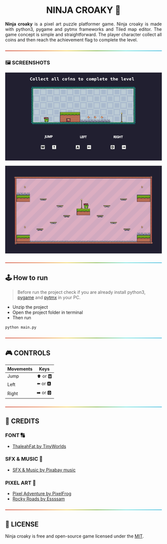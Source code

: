 <h1 align = 'center'>NINJA CROAKY 🐸</h1> 
<p style='text-align: justify'><b>Ninja croaky</b> is a pixel art puzzle platformer game. Ninja croaky is made with python3, pygame and pytmx frameworks and Tiled map editor. The game concept is simple and straightforward. The player character collect all coins and then reach the achievement flag to complete the level.</p>

![-------------------------------](./scr/ReadME/rainbow.png)

### 🖼️ SCREENSHOTS
![](./scr/ReadME/Screenshot_1.png) 

![](./scr/ReadME/Screenshot_2.png)

![-------------------------------](./scr/ReadME/rainbow.png)

## 🕹️ How to run
> Before run the project check if you are already install python3, [pygame](https://www.pygame.org/wiki/GettingStarted) and [pytmx](https://github.com/bitcraft/pytmx#installation) in your PC.
- Unzip the project
- Open the project folder in terminal
- Then run
```
python main.py
```

![-------------------------------](./scr/ReadME/rainbow.png)

## 🎮 CONTROLS
Movements | Keys
----------|---------
Jump      | ⬆️ or 🆆
Left      | ⬅️ or 🅰
Right     | ➡️ or 🅳 

![-------------------------------](./scr/ReadME/rainbow.png)

## 📜 CREDITS
### FONT 🔠 
- [ThaleahFat by TinyWorlds](https://tinyworlds.itch.io/free-pixel-font-thaleah)

### SFX & MUSIC 🎵 
- [SFX & Music by Pixabay music](https://pixabay.com/music/)

### PIXEL ART 👾 
- [Pixel Adventure by PixelFrog](https://pixelfrog-assets.itch.io/pixel-adventure-1)
- [Rocky Roads by Essssam](https://essssam.itch.io/rocky-roads)

![-------------------------------](./scr/ReadME/rainbow.png)

## 📝 LICENSE
Ninja croaky is free and open-source game licensed under the [MIT](./LICENSE). 